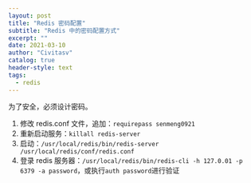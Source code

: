 ```yaml
---
layout: post
title: "Redis 密码配置"
subtitle: "Redis 中的密码配置方式"
excerpt: ""
date: 2021-03-10
author: "Civitasv"
catalog: true
header-style: text
tags:
  - redis
---
```


为了安全，必须设计密码。

1. 修改 redis.conf 文件，追加：`requirepass senmeng0921`
2. 重新启动服务：`killall redis-server`
3. 启动：`/usr/local/redis/bin/redis-server /usr/local/redis/conf/redis.conf`
4. 登录 redis 服务器：`/usr/local/redis/bin/redis-cli -h 127.0.01 -p 6379 -a password`，或执行`auth password`进行验证
